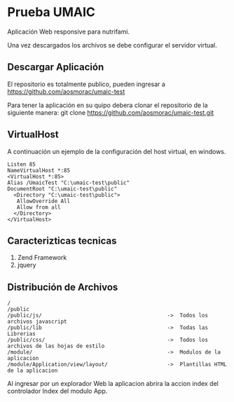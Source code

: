 Prueba UMAIC
=======================

Aplicación Web responsive para nutrifami.

Una vez descargados los archivos se debe configurar el servidor virtual.


Descargar Aplicación
--------------------
El repositorio es totalmente publico, pueden ingresar a https://github.com/aosmorac/umaic-test

Para tener la aplicación en su quipo debera clonar el repositorio de la siguiente manera:
    git clone https://github.com/aosmorac/umaic-test.git


VirtualHost
--------------
 A continuación un ejemplo de la configuración del host virtual, en windows.
 
    Listen 85
    NameVirtualHost *:85
    <VirtualHost *:85>
    Alias /UmaicTest "C:\umaic-test\public"
    DocumentRoot "C:\umaic-test\public"
      <Directory "C:\umaic-test\public">
       AllowOverride All
       Allow from all
      </Directory>
    </VirtualHost>


Caracterizticas tecnicas
------------------------

 1. Zend Framework
 2. jquery


Distribución de Archivos
------------------------

    /
    /public
    /public/js/                                        ->  Todos los archivos javascript
    /public/lib                                        ->  Todas las Librerias
    /public/css/                                       ->  Todos los archivos de las hojas de estilo
    /module/                                           ->  Modulos de la aplicacion
    /module/Application/view/layout/                   ->  Plantillas HTML de la aplicacion

Al ingresar por un explorador Web la aplicacion abrira la accion index del controlador Index del modulo App.

